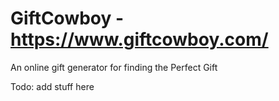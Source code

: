 # GiftCowboy - https://www.giftcowboy.com/
 
An online gift generator for finding the Perfect Gift

Todo: add stuff here
